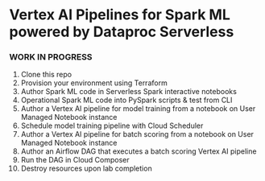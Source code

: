 # Vertex AI Pipelines for Spark ML powered by Dataproc Serverless

### WORK IN PROGRESS

1. Clone this repo
2. Provision your environment using Terraform
3. Author Spark ML code in Serverless Spark interactive notebooks
4. Operational Spark ML code into PySpark scripts & test from CLI
5. Author a Vertex AI pipeline for model training from a notebook on User Managed Notebook instance
6. Schedule model training pipeline with Cloud Scheduler
7. Author a Vertex AI pipeline for batch scoring from a notebook on User Managed Notebook instance
8. Author an Airflow DAG that executes a batch scoring Vertex AI pipeline
9. Run the DAG in Cloud Composer
10. Destroy resources upon lab completion



